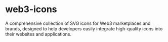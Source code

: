 # web3-icons
A comprehensive collection of SVG icons for Web3 marketplaces and brands, designed to help developers easily integrate high-quality icons into their websites and applications.
